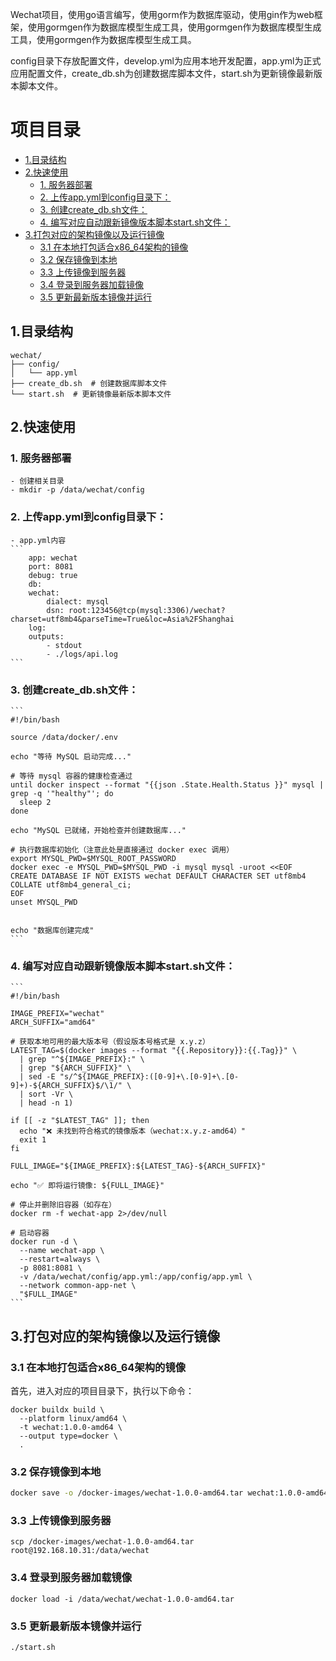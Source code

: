 Wechat项目，使用go语言编写，使用gorm作为数据库驱动，使用gin作为web框架，使用gormgen作为数据库模型生成工具，使用gormgen作为数据库模型生成工具，使用gormgen作为数据库模型生成工具。

config目录下存放配置文件，develop.yml为应用本地开发配置，app.yml为正式应用配置文件，create_db.sh为创建数据库脚本文件，start.sh为更新镜像最新版本脚本文件。

# 项目目录
- [1.目录结构](#1目录结构)
- [2.快速使用](#2快速使用)
    - [1. 服务器部署](#1-服务器部署)
    - [2. 上传app.yml到config目录下：](#2-上传appyml到config目录下)
    - [3. 创建create_db.sh文件：](#3-创建create_dbsh文件)
    - [4. 编写对应自动跟新镜像版本脚本start.sh文件：](#4-编写对应自动跟新镜像版本脚本startsh文件)
- [3.打包对应的架构镜像以及运行镜像](#3打包对应的架构镜像以及运行镜像)
    - [3.1 在本地打包适合x86_64架构的镜像](#31-在本地打包适合x86_64架构的镜像)
    - [3.2 保存镜像到本地](#32-保存镜像到本地)
    - [3.3 上传镜像到服务器](#33-上传镜像到服务器)
    - [3.4 登录到服务器加载镜像](#34-登录到服务器加载镜像)
    - [3.5 更新最新版本镜像并运行](#35-更新最新版本镜像并运行)


## 1.目录结构

```
wechat/
├── config/
│   └── app.yml
├── create_db.sh  # 创建数据库脚本文件
└── start.sh  # 更新镜像最新版本脚本文件
```

## 2.快速使用
### 1. 服务器部署
    - 创建相关目录
    - mkdir -p /data/wechat/config
### 2. 上传app.yml到config目录下：
    - app.yml内容
    ```
        app: wechat
        port: 8081
        debug: true
        db:
        wechat:
            dialect: mysql
            dsn: root:123456@tcp(mysql:3306)/wechat?charset=utf8mb4&parseTime=True&loc=Asia%2FShanghai
        log:
        outputs:
            - stdout
            - ./logs/api.log
    ```
### 3. 创建create_db.sh文件：
    ```
    #!/bin/bash

    source /data/docker/.env
    
    echo "等待 MySQL 启动完成..."
    
    # 等待 mysql 容器的健康检查通过
    until docker inspect --format "{{json .State.Health.Status }}" mysql | grep -q '"healthy"'; do
      sleep 2
    done
    
    echo "MySQL 已就绪，开始检查并创建数据库..."
    
    # 执行数据库初始化（注意此处是直接通过 docker exec 调用）
    export MYSQL_PWD=$MYSQL_ROOT_PASSWORD
    docker exec -e MYSQL_PWD=$MYSQL_PWD -i mysql mysql -uroot <<EOF
    CREATE DATABASE IF NOT EXISTS wechat DEFAULT CHARACTER SET utf8mb4 COLLATE utf8mb4_general_ci;
    EOF
    unset MYSQL_PWD
    
    
    echo "数据库创建完成"
    ```
### 4. 编写对应自动跟新镜像版本脚本start.sh文件：
    ```
    #!/bin/bash

    IMAGE_PREFIX="wechat"
    ARCH_SUFFIX="amd64"
    
    # 获取本地可用的最大版本号（假设版本号格式是 x.y.z）
    LATEST_TAG=$(docker images --format "{{.Repository}}:{{.Tag}}" \
      | grep "^${IMAGE_PREFIX}:" \
      | grep "${ARCH_SUFFIX}" \
      | sed -E "s/^${IMAGE_PREFIX}:([0-9]+\.[0-9]+\.[0-9]+)-${ARCH_SUFFIX}$/\1/" \
      | sort -Vr \
      | head -n 1)
    
    if [[ -z "$LATEST_TAG" ]]; then
      echo "❌ 未找到符合格式的镜像版本（wechat:x.y.z-amd64）"
      exit 1
    fi
    
    FULL_IMAGE="${IMAGE_PREFIX}:${LATEST_TAG}-${ARCH_SUFFIX}"
    
    echo "✅ 即将运行镜像: ${FULL_IMAGE}"
    
    # 停止并删除旧容器（如存在）
    docker rm -f wechat-app 2>/dev/null
    
    # 启动容器
    docker run -d \
      --name wechat-app \
      --restart=always \
      -p 8081:8081 \
      -v /data/wechat/config/app.yml:/app/config/app.yml \
      --network common-app-net \
      "$FULL_IMAGE"
    ```


## 3.打包对应的架构镜像以及运行镜像
### 3.1 在本地打包适合x86_64架构的镜像
首先，进入对应的项目目录下，执行以下命令：

```
docker buildx build \
  --platform linux/amd64 \
  -t wechat:1.0.0-amd64 \
  --output type=docker \
  .
```

### 3.2 保存镜像到本地

```bash
docker save -o /docker-images/wechat-1.0.0-amd64.tar wechat:1.0.0-amd64
```

### 3.3 上传镜像到服务器

```
scp /docker-images/wechat-1.0.0-amd64.tar root@192.168.10.31:/data/wechat
```
### 3.4 登录到服务器加载镜像
```
docker load -i /data/wechat/wechat-1.0.0-amd64.tar
```
### 3.5 更新最新版本镜像并运行
``` 
./start.sh
```